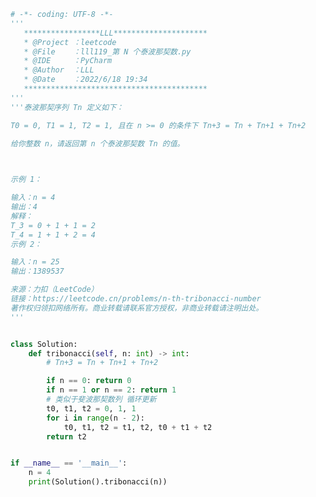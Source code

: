 
<BlogInfo id="1195" title="122.第 N 个泰波那契数" author="白日梦想猿" pv=0 read_times=0 pre_cost_time="0分52秒" category="leetcode" tag_list="['leetcode']" create_time="2022.06.18 19:34:40" update_time="2022.06.18 19:39:09" />

```python
# -*- coding: UTF-8 -*-
'''
   *****************LLL*********************
   * @Project ：leetcode                       
   * @File    ：lll119_第 N 个泰波那契数.py                  
   * @IDE     ：PyCharm             
   * @Author  ：LLL                         
   * @Date    ：2022/6/18 19:34             
   *****************************************
'''
'''泰波那契序列 Tn 定义如下： 

T0 = 0, T1 = 1, T2 = 1, 且在 n >= 0 的条件下 Tn+3 = Tn + Tn+1 + Tn+2

给你整数 n，请返回第 n 个泰波那契数 Tn 的值。

 

示例 1：

输入：n = 4
输出：4
解释：
T_3 = 0 + 1 + 1 = 2
T_4 = 1 + 1 + 2 = 4
示例 2：

输入：n = 25
输出：1389537

来源：力扣（LeetCode）
链接：https://leetcode.cn/problems/n-th-tribonacci-number
著作权归领扣网络所有。商业转载请联系官方授权，非商业转载请注明出处。
'''


class Solution:
    def tribonacci(self, n: int) -> int:
        # Tn+3 = Tn + Tn+1 + Tn+2

        if n == 0: return 0
        if n == 1 or n == 2: return 1
        # 类似于斐波那契数列 循环更新
        t0, t1, t2 = 0, 1, 1
        for i in range(n - 2):
            t0, t1, t2 = t1, t2, t0 + t1 + t2
        return t2


if __name__ == '__main__':
    n = 4
    print(Solution().tribonacci(n))

```
